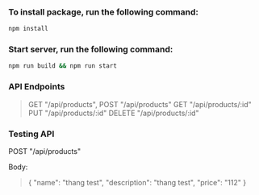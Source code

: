 ### To install package, run the following command:

```bash
npm install
```

### Start server, run the following command:

```bash
npm run build && npm run start
```

### API Endpoints
>  GET "/api/products", 
>  POST "/api/products"
>  GET "/api/products/:id"
>  PUT "/api/products/:id"
>  DELETE "/api/products/:id"

### Testing API
POST "/api/products"

Body: 
>{
>  "name": "thang test",
>  "description": "thang test",
>  "price": "112"
>}